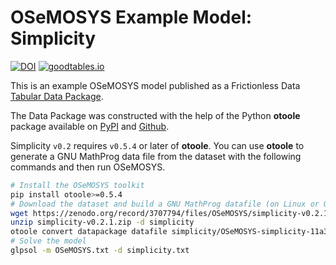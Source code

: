 # OSeMOSYS Example Model: Simplicity

[![DOI](https://zenodo.org/badge/214192147.svg)](https://zenodo.org/badge/latestdoi/214192147)
[![goodtables.io](https://goodtables.io/badge/github/OSeMOSYS/simplicity.svg)](https://goodtables.io/github/OSeMOSYS/simplicity)

This is an example OSeMOSYS model published as a Frictionless Data [Tabular Data Package](https://frictionlessdata.io/specs/tabular-data-package/).

The Data Package was constructed with the help of the Python **otoole** package available on [PyPI](https://pypi.org/project/otoole/) and [Github](https://github.com/OSeMOSYS/otoole).

Simplicity `v0.2` requires `v0.5.4` or later of **otoole**.
You can use **otoole** to generate a GNU MathProg data file from the dataset with the following commands and then run OSeMOSYS.

```bash
# Install the OSeMOSYS toolkit
pip install otoole>=0.5.4
# Download the dataset and build a GNU MathProg datafile (on Linux or OSX use curl, otherwise download manually and unzip)
wget https://zenodo.org/record/3707794/files/OSeMOSYS/simplicity-v0.2.1.zip
unzip simplicity-v0.2.1.zip -d simplicity
otoole convert datapackage datafile simplicity/OSeMOSYS-simplicity-11a3a26/datapackage.json ./simplicity.txt
# Solve the model
glpsol -m OSeMOSYS.txt -d simplicity.txt
```
